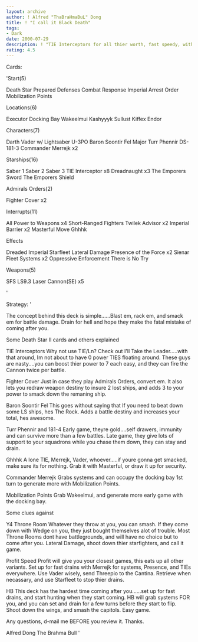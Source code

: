 ```yaml
---
layout: archive
author: ! Alfred "ThaBraHmaBuL" Dong
title: ! "I call it Black Death"
tags:
- Dark
date: 2000-07-29
description: ! "TIE Interceptors for all thier worth, fast speedy, with retrieval and all."
rating: 4.5
---
```

Cards: 

'Start(5)

Death Star
Prepared Defenses
Combat Response
Imperial Arrest Order
Mobilization Points

Locations(6)

Executor Docking Bay
Wakeelmui
Kashyyyk
Sullust
Kiffex
Endor


Characters(7)

Darth Vader w/ Lightsaber
U-3PO
Baron Soontir Fel
Major Turr Phennir
DS-181-3
Commander Merrejk x2

Starships(16)

Saber 1
Saber 2
Saber 3
TIE Interceptor x8
Dreadnaught x3
The Emporers Sword
The Emporers Shield

Admirals Orders(2)

Fighter Cover x2

Interrupts(11)

All Power to Weapons x4
Short-Ranged Fighters
Twilek Advisor x2
Imperial Barrier x2
Masterful Move
Ghhhk

Effects

Dreaded Imperial Starfleet
Lateral Damage
Presence of the Force x2
Sienar Fleet Systems x2
Oppressive Enforcement
There is No Try

Weapons(5)

SFS LS9.3 Laser Cannon(SE) x5






'

Strategy: '

The concept behind this deck is simple......Blast em, rack em, and smack em for battle damage. Drain for hell and hope they make the fatal mistake of coming after you.

Some Death Star II cards and others explained


TIE Interceptors Why not use TIE/Ln? Check out I'll Take the Leader.....with that around, Im not about to have 0 power TIES floating around. These guys are nasty....you can boost thier power to 7 each easy, and they can fire the Cannon twice per battle.

Fighter Cover Just in case they play Admirals Orders, convert em. It also lets you redraw weapon destiny to insure 2 lost ships, and adds 3 to your power to smack down the remaning ship.

Baron Soontir Fel This goes without saying that If you need to beat down some LS ships, hes The Rock. Adds a battle destiny and increases your total, hes awesome.

Turr Phennir and 181-4 Early game, theyre gold....self drawers, immunity and can survive more than a few battles. Late game, they give lots of support to your squadrons while you chase them down, they can stay and drain.

Ghhhk A lone TIE, Merrejk, Vader, whoever.....if youre gonna get smacked, make sure its for nothing. Grab it with Masterful, or draw it up for security.

Commander Merrejk Grabs systems and can occupy the docking bay 1st turn to generate more with Mobilization Points.

Mobilization Points Grab Wakeelmui, and generate more early game with the docking bay.


Some clues against

Y4 Throne Room Whatever they throw at you, you can smash. If they come down with Wedge on you, they just bought themselves alot of trouble. Most Throne Rooms dont have battlegrounds, and will have no choice but to come after you. Lateral Damage, shoot down thier starfighters, and call it game.

Profit Speed Profit will give you your closest games, this eats up all other variants. Set up for fast drains with Merrejk for systems, Presence, and TIEs everywhere. Use Vader wisely, send Threepio to the Cantina. Retrieve when necassary, and use Starfleet to stop thier drains.

HB This deck has the hardest time coming after you......set up for fast drains, and start hunting when they start coming. HB will grab systems FOR you, and you can set and drain for a few turns before they start to flip. Shoot down the wings, and smash the capitols. Easy game.


Any questions, d-mail me BEFORE you review it. Thanks.


Alfred Dong
The Brahma Bull
'